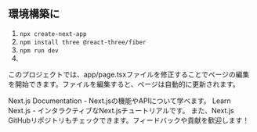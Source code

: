 ## 環境構築に

1. `npx create-next-app`
2. `npm install three @react-three/fiber`
3. `npm run dev`
4. 


このプロジェクトでは、app/page.tsxファイルを修正することでページの編集を開始できます。ファイルを編集すると、ページは自動的に更新されます。

Next.js Documentation - Next.jsの機能やAPIについて学べます。
Learn Next.js - インタラクティブなNext.jsチュートリアルです。
また、Next.js GitHubリポジトリもチェックできます。フィードバックや貢献を歓迎します！

